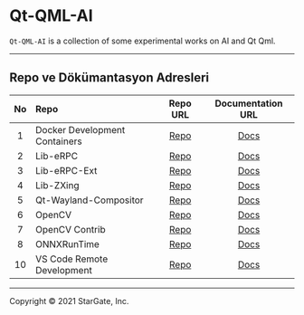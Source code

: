 # Qt-QML-AI #

`Qt-QML-AI` is a collection of some experimental works on AI and Qt Qml. 
___
## Repo ve Dökümantasyon Adresleri ##
| No | Repo                                     | Repo URL      | Documentation URL     |
| :---: | :---                                  | :---:         | :---:                 |
| 1     | Docker Development Containers         | [Repo][1]     | [Docs][2]             |
| 2     | Lib-eRPC                              | [Repo][3]     | [Docs][4]             |
| 3     | Lib-eRPC-Ext                          | [Repo][5]     | [Docs][6]             |
| 4     | Lib-ZXing                             | [Repo][7]     | [Docs][8]             |
| 5     | Qt-Wayland-Compositor                 | [Repo][9]     | [Docs][10]            |
| 6     | OpenCV                                | [Repo][11]    | [Docs][12]            |
| 7     | OpenCV Contrib                        | [Repo][13]    | [Docs][14]            |
| 8     | ONNXRunTime                           | [Repo][15]    | [Docs][16]            |
| 10    | VS Code Remote Development            | [Repo][17]    | [Docs][18]            |

____
Copyright © 2021 StarGate, Inc.

[1]: https://github.com/ierturk/dev-containers.git
        (Docker Development Containers Repo)
[2]: https://github.com/ierturk/dev-containers.git
        (Docker Development Containers Docs)

[3]: https://github.com/EmbeddedRPC/erpc.git
        (Lib-eRPC Repo)
[4]: https://github.com/EmbeddedRPC/erpc/wiki
        (Lib-eRPC Docs)

[5]: https://github.com/ierturk/erpc-extension.git
        (Lib-eRPC-Ext Repo)
[6]: https://github.com/ierturk/erpc-extension.git
        (Lib-eRPC-Ext Docs)

[7]: https://github.com/nu-book/zxing-cpp.git
        (Lib-ZXing Repo)
[8]: https://github.com/nu-book/zxing-cpp/raw/master/README.md
        (Lib-ZXing Docs)

[9]: https://github.com/ierturk/qt-wayland-compositor.git
        (Qt-Wayland Repo)
[10]: https://github.com/ierturk/qt-wayland-compositor.git
        (Qt-Wayland Docs)

[11]: https://github.com/opencv/opencv
        (OpenCV Repo)
[12]: https://github.com/opencv/opencv/wiki
        (Opencv Docs)

[13]: https://github.com/opencv/opencv_contrib.git
        (OpenCV Contrib Repo)
[14]: https://github.com/opencv/opencv_contrib/raw/4.x/README.md
        (OpenCV Contrib Docs)

[15]: https://github.com/microsoft/onnxruntime.git
        (ONNXRunTime Repo)
[16]: https://github.com/microsoft/onnxruntime/wiki
        (ONNXRunTime Docs)

[17]: Docs/static/404.md
        (VS Code Remote Development Repo)
[18]: https://code.visualstudio.com/docs/remote/remote-overview
        (VS Code Remote Development Docs)